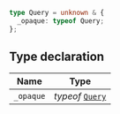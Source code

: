 ```ts
type Query = unknown & {
  _opaque: typeof Query;
};
```

## Type declaration

| Name | Type |
| ------ | ------ |
| `_opaque` | *typeof* [`Query`](../../../../MetabaseProvider/internal-types/variables/Query.md) |
